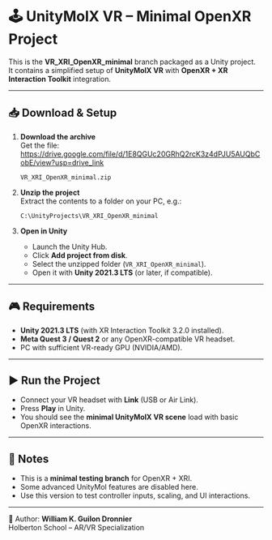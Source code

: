 # 🕹️ UnityMolX VR – Minimal OpenXR Project

This is the **VR_XRI_OpenXR_minimal** branch packaged as a Unity project.  
It contains a simplified setup of **UnityMolX VR** with **OpenXR + XR Interaction Toolkit** integration.

---

## 📥 Download & Setup

1. **Download the archive**  
   Get the file: https://drive.google.com/file/d/1E8QGUc20GRhQ2rcK3z4dPJU5AUQbCobE/view?usp=drive_link 
   ```
   VR_XRI_OpenXR_minimal.zip
   ```

2. **Unzip the project**  
   Extract the contents to a folder on your PC, e.g.:  
   ```
   C:\UnityProjects\VR_XRI_OpenXR_minimal
   ```

3. **Open in Unity**  
   - Launch the Unity Hub.  
   - Click **Add project from disk**.  
   - Select the unzipped folder (`VR_XRI_OpenXR_minimal`).  
   - Open it with **Unity 2021.3 LTS** (or later, if compatible).  

---

## 🎮 Requirements

- **Unity 2021.3 LTS** (with XR Interaction Toolkit 3.2.0 installed).  
- **Meta Quest 3 / Quest 2** or any OpenXR-compatible VR headset.  
- PC with sufficient VR-ready GPU (NVIDIA/AMD).  

---

## ▶️ Run the Project

- Connect your VR headset with **Link** (USB or Air Link).  
- Press **Play** in Unity.  
- You should see the **minimal UnityMolX VR scene** load with basic OpenXR interactions.  

---

## 📌 Notes

- This is a **minimal testing branch** for OpenXR + XRI.  
- Some advanced UnityMol features are disabled here.  
- Use this version to test controller inputs, scaling, and UI interactions.  

---
👤 Author: **William K. Guilon Dronnier**  
Holberton School – AR/VR Specialization
